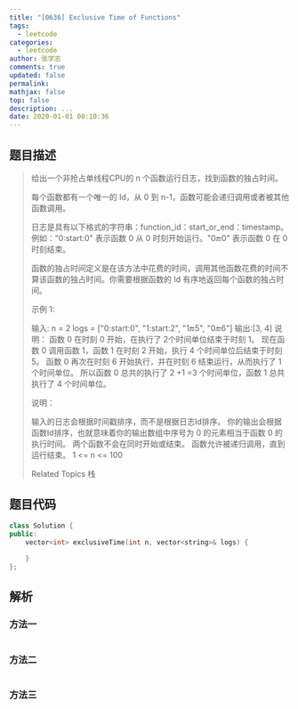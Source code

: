 ```yaml
---
title: "[0636] Exclusive Time of Functions"
tags:
  - leetcode
categories:
  - leetcode
author: 张学志
comments: true
updated: false
permalink:
mathjax: false
top: false
description: ...
date: 2020-01-01 00:10:36
---
```


## 题目描述

> 给出一个非抢占单线程CPU的 n 个函数运行日志，找到函数的独占时间。 
> 
> 每个函数都有一个唯一的 Id，从 0 到 n-1，函数可能会递归调用或者被其他函数调用。 
> 
> 日志是具有以下格式的字符串：function_id：start_or_end：timestamp。例如："0:start:0" 表示函数 0 从 0 时刻开始运行。"0:end:0" 表示函数 0 在 0 时刻结束。 
> 
> 函数的独占时间定义是在该方法中花费的时间，调用其他函数花费的时间不算该函数的独占时间。你需要根据函数的 Id 有序地返回每个函数的独占时间。 
> 
> 示例 1: 
> 
> 输入:
> n = 2
> logs = 
> ["0:start:0",
> "1:start:2",
> "1:end:5",
> "0:end:6"]
> 输出:[3, 4]
> 说明：
> 函数 0 在时刻 0 开始，在执行了  2个时间单位结束于时刻 1。
> 现在函数 0 调用函数 1，函数 1 在时刻 2 开始，执行 4 个时间单位后结束于时刻 5。
> 函数 0 再次在时刻 6 开始执行，并在时刻 6 结束运行，从而执行了 1 个时间单位。
> 所以函数 0 总共的执行了 2 +1 =3 个时间单位，函数 1 总共执行了 4 个时间单位。
> 
> 
> 说明： 
> 
> 
> 输入的日志会根据时间戳排序，而不是根据日志Id排序。 
> 你的输出会根据函数Id排序，也就意味着你的输出数组中序号为 0 的元素相当于函数 0 的执行时间。 
> 两个函数不会在同时开始或结束。 
> 函数允许被递归调用，直到运行结束。 
> 1 <= n <= 100 
> 
> Related Topics 栈

## 题目代码

```cpp
class Solution {
public:
    vector<int> exclusiveTime(int n, vector<string>& logs) {
        
    }
};
```

## 解析

### 方法一

```cpp

```

### 方法二

```cpp

```

### 方法三

```cpp

```

